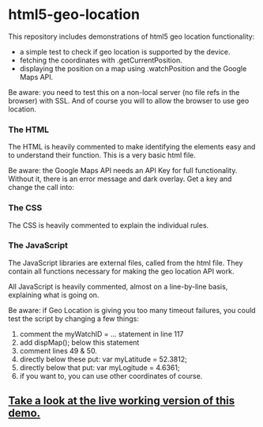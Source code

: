 # html5-geo-location
This repository includes demonstrations of html5 geo location functionality:
- a simple test to check if geo location is supported by the device.
- fetching the coordinates with .getCurrentPosition.
- displaying the position on a map using .watchPosition and the Google Maps API.

Be aware: you need to test this on a non-local server (no file refs in the browser) with SSL. And of course you will to allow the browser to use geo location.

### The HTML
The HTML is heavily commented to make identifying the elements easy and to understand their function. This is a very basic html file.

Be aware: the Google Maps API needs an API Key for full functionality. Without it, there is an error message and dark overlay.
Get a key and change the call into:
<script src="https://maps.googleapis.com/maps/api/js?key=YOUR_API_KEY&callback=initMap" async defer></script>

### The CSS
The CSS is heavily commented to explain the individual rules.

### The JavaScript
The JavaScript libraries are external files, called from the html file. They contain all functions necessary for making the geo location API work.

All JavaScript is heavily commented, almost on a line-by-line basis, explaining what is going on.

Be aware: if Geo Location is giving you too many timeout failures, you could test the script by changing a few things:
1) comment the myWatchID = ... statement in line 117
2) add dispMap(); below this statement
3) comment lines 49 & 50.
4) directly below these put: var myLatitude = 52.3812;
5) directly below that put: var myLogitude = 4.6361;
6) if you want to, you can use other coordinates of course.

## [Take a look at the live working version of this demo.](https://vincentklijn.github.io/html5-geo-location/)

